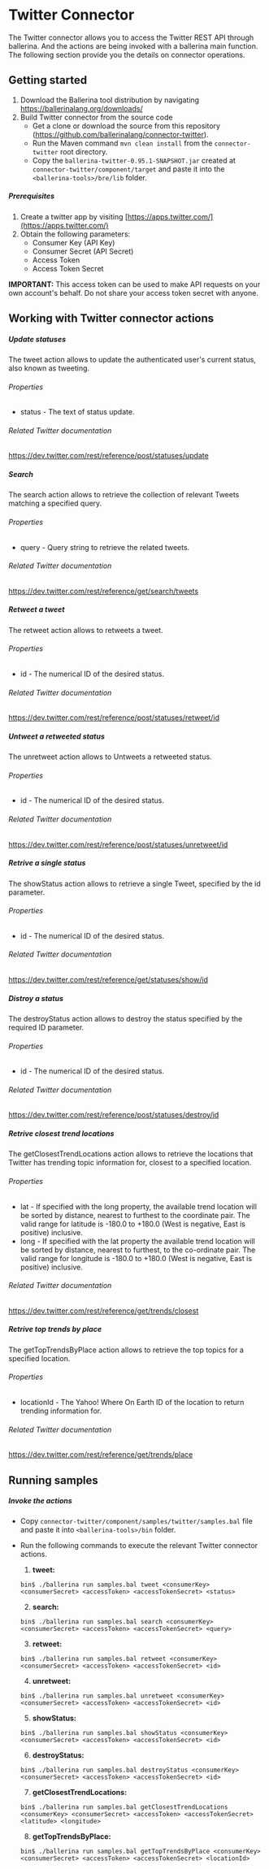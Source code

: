 # Twitter Connector

The Twitter connector allows you to access the Twitter REST API through ballerina. And the actions are being invoked
with a ballerina main function. The following section provide you the details on connector operations.

## Getting started

1. Download the Ballerina tool distribution by navigating https://ballerinalang.org/downloads/
2. Build Twitter connector from the source code
      * Get a clone or download the source from this repository (https://github.com/ballerinalang/connector-twitter).
      * Run the Maven command `mvn clean install` from the `connector-twitter` root directory.
      * Copy the `ballerina-twitter-0.95.1-SNAPSHOT.jar` created at `connector-twitter/component/target` and paste it 
        into the `<ballerina-tools>/bre/lib` folder.

##### Prerequisites
1. Create a twitter app by visiting [https://apps.twitter.com/](https://apps.twitter.com/)
2. Obtain the following parameters:
    * Consumer Key (API Key)
    * Consumer Secret (API Secret)
    * Access Token
    * Access Token Secret

**IMPORTANT:** This access token can be used to make API requests on your own account's behalf. Do not share your access token secret with anyone.

## Working with Twitter connector actions

##### Update statuses
The tweet action allows to update the authenticated user's current status, also known as tweeting.

###### Properties
  * status - The text of status update.

###### Related Twitter documentation
<https://dev.twitter.com/rest/reference/post/statuses/update>

##### Search
The search action allows to retrieve the collection of relevant Tweets matching a specified query.

###### Properties
  * query - Query string to retrieve the related tweets.

###### Related Twitter documentation
<https://dev.twitter.com/rest/reference/get/search/tweets>

##### Retweet a tweet
The retweet action allows to retweets a tweet.

###### Properties
  * id - The numerical ID of the desired status.

###### Related Twitter documentation
<https://dev.twitter.com/rest/reference/post/statuses/retweet/id>

##### Untweet a retweeted status
The unretweet action allows to Untweets a retweeted status.

###### Properties
  * id - The numerical ID of the desired status.

###### Related Twitter documentation
<https://dev.twitter.com/rest/reference/post/statuses/unretweet/id>

##### Retrive a single status
The showStatus action allows to retrieve a single Tweet, specified by the id parameter.

###### Properties
  * id - The numerical ID of the desired status.

###### Related Twitter documentation
<https://dev.twitter.com/rest/reference/get/statuses/show/id>

##### Distroy a status
The destroyStatus action allows to destroy the status specified by the required ID parameter.

###### Properties
  * id - The numerical ID of the desired status.

###### Related Twitter documentation
<https://dev.twitter.com/rest/reference/post/statuses/destroy/id>

##### Retrive closest trend locations
The getClosestTrendLocations action allows to retrieve the locations that Twitter has trending topic information
for, closest to a specified location.

###### Properties
  * lat -  If specified with the long property, the available trend location will be sorted by distance, nearest
                to furthest to the coordinate pair. The valid range for latitude is -180.0 to +180.0 (West is negative,
                East is positive) inclusive.
  * long - If specified with the lat property the available trend location will be sorted by distance, nearest to
                furthest, to the co-ordinate pair. The valid range for longitude is -180.0 to +180.0 (West is negative,
                East is positive) inclusive.

###### Related Twitter documentation
<https://dev.twitter.com/rest/reference/get/trends/closest>

##### Retrive top trends by place
The getTopTrendsByPlace action allows to retrieve the top topics for a specified location.

###### Properties
  * locationId -  The Yahoo! Where On Earth ID of the location to return trending information for.

###### Related Twitter documentation
<https://dev.twitter.com/rest/reference/get/trends/place>


## Running samples

##### Invoke the actions

- Copy `connector-twitter/component/samples/twitter/samples.bal` file and paste it into `<ballerina-tools>/bin` folder.
- Run the following commands to execute the relevant Twitter connector actions.

  1. **tweet:**
  
  `bin$ ./ballerina run samples.bal tweet <consumerKey> <consumerSecret> <accessToken> <accessTokenSecret> <status>`
  
  2. **search:**
  
  `bin$ ./ballerina run samples.bal search <consumerKey> <consumerSecret> <accessToken> <accessTokenSecret> <query>`
  
  3. **retweet:** 
  
  `bin$ ./ballerina run samples.bal retweet <consumerKey> <consumerSecret> <accessToken> <accessTokenSecret> <id>`
  
  4. **unretweet:** 
  
  `bin$ ./ballerina run samples.bal unretweet <consumerKey> <consumerSecret> <accessToken> <accessTokenSecret> <id>`
  
  5. **showStatus:** 
  
  `bin$ ./ballerina run samples.bal showStatus <consumerKey> <consumerSecret> <accessToken> <accessTokenSecret> <id>`
  
  6. **destroyStatus:**
  
  `bin$ ./ballerina run samples.bal destroyStatus <consumerKey> <consumerSecret> <accessToken> <accessTokenSecret> <id>`
  
  7. **getClosestTrendLocations:**
  
  `bin$ ./ballerina run samples.bal getClosestTrendLocations <consumerKey> <consumerSecret> <accessToken> <accessTokenSecret> <latitude> <longitude>`
  
  8. **getTopTrendsByPlace:**
  
  `bin$ ./ballerina run samples.bal getTopTrendsByPlace <consumerKey> <consumerSecret> <accessToken> <accessTokenSecret> <locationId>`